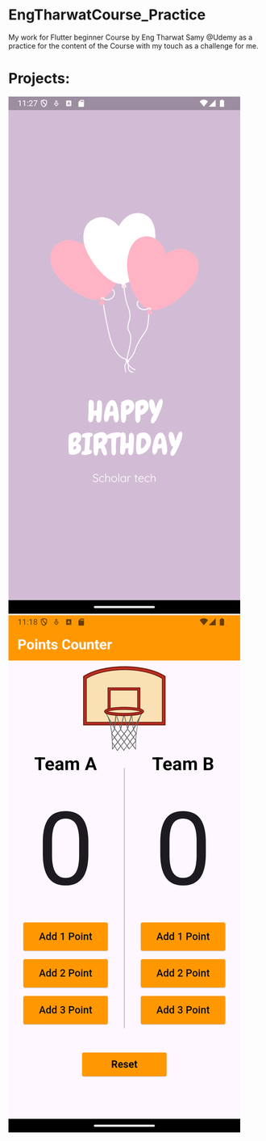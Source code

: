 # EngTharwatCourse_Practice
My work for Flutter beginner Course by Eng Tharwat Samy @Udemy as a practice for the content of the Course with my touch as a challenge for me.

# Projects:
![Birthday Card](Screenshot_1729196863.png)
![Basketball Points Counter](Screenshot_1729196320.png)
